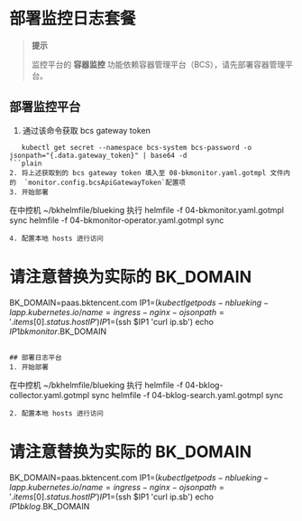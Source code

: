 # 部署监控日志套餐
> **提示**
> 
> 监控平台的 **容器监控** 功能依赖容器管理平台（BCS），请先部署容器管理平台。

## 部署监控平台
1. 通过该命令获取 bcs gateway token
 ```plain
	kubectl get secret --namespace bcs-system bcs-password -o jsonpath="{.data.gateway_token}" | base64 -d
```plain
2. 将上述获取到的 bcs gateway token 填入至 08-bkmonitor.yaml.gotmpl 文件内的  `monitor.config.bcsApiGatewayToken`配置项 
3. 开始部署
```
在中控机 ~/bkhelmfile/blueking 执行
helmfile -f 04-bkmonitor.yaml.gotmpl sync
helmfile -f 04-bkmonitor-operator.yaml.gotmpl sync
```plain
4. 配置本地 hosts 进行访问
```
# 请注意替换为实际的 BK_DOMAIN
BK_DOMAIN=paas.bktencent.com
IP1=$(kubectl get pods -n blueking -l app.kubernetes.io/name=ingress-nginx -o jsonpath='{.items[0].status.hostIP}')
IP1=$(ssh $IP1 'curl ip.sb')
echo $IP1 bkmonitor.$BK_DOMAIN
```plain

## 部署日志平台
1. 开始部署
```
在中控机 ~/bkhelmfile/blueking 执行
helmfile -f 04-bklog-collector.yaml.gotmpl sync
helmfile -f 04-bklog-search.yaml.gotmpl sync
```plain
2. 配置本地 hosts 进行访问
```
# 请注意替换为实际的 BK_DOMAIN
BK_DOMAIN=paas.bktencent.com
IP1=$(kubectl get pods -n blueking -l app.kubernetes.io/name=ingress-nginx -o jsonpath='{.items[0].status.hostIP}')
IP1=$(ssh $IP1 'curl ip.sb')
echo $IP1 bklog.$BK_DOMAIN
